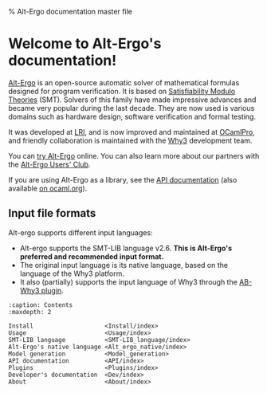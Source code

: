 % Alt-Ergo documentation master file

# Welcome to Alt-Ergo's documentation!

[Alt-Ergo](https://alt-ergo.ocamlpro.com) is an open-source automatic solver of mathematical formulas designed for program verification. It is based on [Satisfiability Modulo Theories](https://en.wikipedia.org/wiki/Satisfiability_modulo_theories) (SMT). Solvers of this family have made impressive advances and became very popular during the last decade. They are now used is various domains such as hardware design, software verification and formal testing.

It was developed at [LRI](https://www.lri.fr), and is now improved and maintained at [OCamlPro](https://www.ocamlpro.com), and friendly collaboration is maintained with the [Why3](http://why3.lri.fr/) development team.

You can [try Alt-Ergo](https://alt-ergo.ocamlpro.com/try.html) online.
You can also learn more about our partners with the [Alt-Ergo Users' Club](https://alt-ergo.ocamlpro.com/#club).

If you are using Alt-Ergo as a library, see the [API documentation](API/index) (also available [on ocaml.org](https://ocaml.org/p/alt-ergo-lib/latest/doc/index.html)).

## Input file formats

Alt-ergo supports different input languages:

- Alt-ergo supports the SMT-LIB language v2.6. **This is Alt-Ergo's preferred
  and recommended input format.** 
- The original input language is its native language, based on the language of the Why3 platform.
- It also (partially) supports the input language of Why3 through the [AB-Why3 plugin](../Plugins/ab_why3).

```{toctree}
:caption: Contents
:maxdepth: 2

Install                    <Install/index>
Usage                      <Usage/index>
SMT-LIB language           <SMT-LIB_language/index>
Alt-Ergo's native language <Alt_ergo_native/index>
Model generation           <Model_generation>
API documentation          <API/index>
Plugins                    <Plugins/index>
Developer's documentation  <Dev/index>
About                      <About/index>
```
